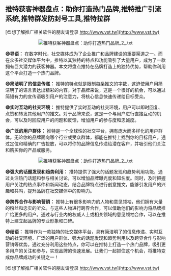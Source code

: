 ## **推特获客神器盘点：助你打造热门品牌,推特推广引流系统,推特群发防封号工具,推特拉群**

[😍想了解推广相关软件的朋友请登录 http://www.vst.tw](http://www.vst.tw)

 <center><img src="https://vst.tw/MP4/tuiguang/png/5.png" alt="推特获客神器盘点：助你打造热门品牌_2_.txt"></center>

**😄导语：**
在数字时代，社交媒体成为了企业推广和品牌建设的重要渠道之一。而在众多社交媒体平台中，推特以其独特的特点和功能吸引了大量用户，成为了一款拥有巨大潜力的获客神器。本文将盘点推特在品牌打造上的独特优势，帮助你利用这个平台打造一个热门品牌。

**😄简洁明了的信息传递：**
推特的特点就是限制每条推文的字数，这迫使用户用简洁明了的语言表达出精彩的内容。对于品牌来说，这是一个很好的机会，可以通过简短有力的宣传语吸引用户的注意力，将核心信息快速传递给目标受众。

**😄实时互动的社交环境：**
推特提供了实时互动的社交环境，用户可以即时回复、点赞和转发其他用户的推文。对于品牌来说，这是一个与用户进行直接互动的机会，可以及时回应用户的问题和反馈，增加用户的参与度和忠诚度。

**😄广泛的用户群体：**
推特是一个全球性的社交平台，拥有庞大而多样化的用户群体。无论你的品牌面向哪个行业或受众群体，都能在推特上找到你的目标用户。通过定位和精确的广告投放，可以将你的品牌信息传递给潜在客户，并吸引他们关注和购买你的产品或服务。

 <center><img src="https://vst.tw/MP4/tuiguang/png/7.png" alt="推特获客神器盘点：助你打造热门品牌_2_.txt"></center>

**😄强大的话题发现和趋势利用：**
推特提供了强大的话题发现和趋势利用功能，通过关注热门话题和参与相关讨论，可以增加品牌曝光度和知名度。同时，及时把握用户关注的热点事件和新闻动态，结合品牌特点进行创意推文，能够引发用户的兴趣和共鸣，提升品牌在社交媒体中的影响力。

**😄跨界合作与影响营销：**
推特上有很多影响力的人物和意见领袖，他们拥有大量的粉丝和忠实的听众。与这些人物进行跨界合作，可以借助他们的影响力将品牌推广给更多的用户。通过与行业内的权威人士或相关领域的意见领袖合作，可以在推特上建立起品牌的专业形象和口碑。

**😄结语：**
推特作为一款独特的社交媒体平台，具有简洁明了的信息传递、实时互动的社交环境、广泛的用户群体、强大的话题发现和趋势利用以及跨界合作与影响营销等优势。通过充分利用这些特点，你可以在推特上打造一个热门品牌，吸引更多用户的关注和参与，实现品牌的快速发展。让我们一起抓住这个机会，将推特变成你品牌成功的关键之一！

[😍想了解推广相关软件的朋友请登录 http://www.vst.tw](http://www.vst.tw)



